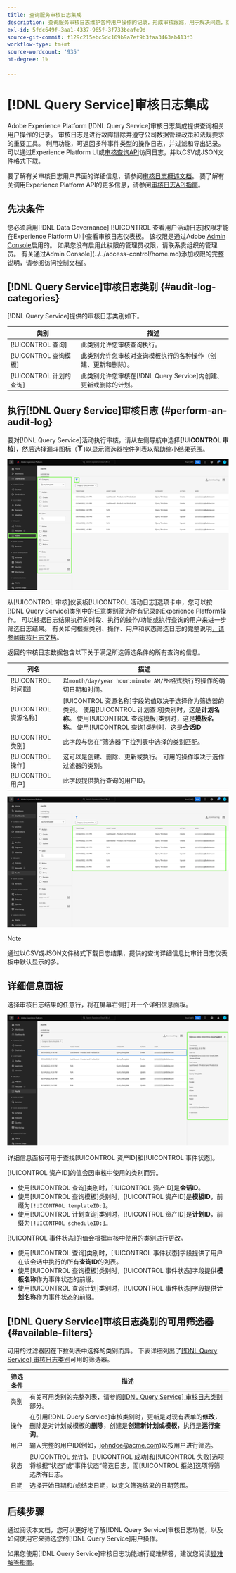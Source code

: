```yaml
---
title: 查询服务审核日志集成
description: 查询服务审核日志维护各种用户操作的记录，形成审核跟踪，用于解决问题，或遵守公司数据管理政策和法规要求。 本教程概述了特定于查询服务的审核日志功能。
exl-id: 5fdc649f-3aa1-4337-965f-3f733beafe9d
source-git-commit: f129c215ebc5dc169b9a7ef9b3faa3463ab413f3
workflow-type: tm+mt
source-wordcount: '935'
ht-degree: 1%

---
```


# [!DNL Query Service]审核日志集成

Adobe Experience Platform [!DNL Query Service]审核日志集成提供查询相关用户操作的记录。 审核日志是进行故障排除并遵守公司数据管理政策和法规要求的重要工具。 利用功能，可返回多种事件类型的操作日志，并过滤和导出记录。 可以通过Experience Platform UI或[审核查询API](https://www.adobe.io/experience-platform-apis/references/audit-query/)访问日志，并以CSV或JSON文件格式下载。

要了解有关审核日志用户界面的详细信息，请参阅[审核日志概述文档](../../landing/governance-privacy-security/audit-logs/overview.md)。 要了解有关调用Experience Platform API的更多信息，请参阅[审核日志API指南](../../landing/api-guide.md)。

## 先决条件

您必须启用[!DNL Data Governance] [!UICONTROL 查看用户活动日志]权限才能在Experience Platform UI中查看审核日志仪表板。 该权限是通过Adobe [Admin Console](https://adminconsole.adobe.com/)启用的。 如果您没有启用此权限的管理员权限，请联系贵组织的管理员。 有关通过Admin Console](../../access-control/home.md)添加权限的完整说明，请参阅访问控制文档[。

## [!DNL Query Service]审核日志类别 {#audit-log-categories}

[!DNL Query Service]提供的审核日志类别如下。

| 类别 | 描述 |
|---|---|
| [!UICONTROL 查询] | 此类别允许您审核查询执行。 |
| [!UICONTROL 查询模板] | 此类别允许您审核对查询模板执行的各种操作（创建、更新和删除）。 |
| [!UICONTROL 计划的查询] | 此类别允许您审核在[!DNL Query Service]内创建、更新或删除的计划。 |

## 执行[!DNL Query Service]审核日志 {#perform-an-audit-log}

要对[!DNL Query Service]活动执行审核，请从左侧导航中选择&#x200B;**[!UICONTROL 审核]**，然后选择漏斗图标（![过滤器图标）。](/help/images/icons/filter.png))以显示筛选器控件列表以帮助缩小结果范围。

![Experience Platform UI审核日志仪表板在左侧导航和筛选器控件中突出显示“审核”。](../images/audit-log/filter-controls.png)

从[!UICONTROL 审核]仪表板[!UICONTROL 活动日志]选项卡中，您可以按[!DNL Query Service]类别中的任意类别筛选所有记录的Experience Platform操作。 可以根据日志结果执行的时段、执行的操作/功能或执行查询的用户来进一步筛选日志结果。 有关如何根据类别、操作、用户和状态筛选日志的完整说明[，请参阅审核日志文档](../../landing/governance-privacy-security/audit-logs/overview.md#managing-audit-logs-in-the-ui)。

返回的审核日志数据包含以下关于满足所选筛选条件的所有查询的信息。

| 列名 | 描述 |
|---|---|
| [!UICONTROL 时间戳] | 以`month/day/year hour:minute AM/PM`格式执行的操作的确切日期和时间。 |
| [!UICONTROL 资源名称] | [!UICONTROL 资源名称]字段的值取决于选择作为筛选器的类别。 使用[!UICONTROL 计划查询]类别时，这是&#x200B;**计划名称**。 使用[!UICONTROL 查询模板]类别时，这是&#x200B;**模板名称**。 使用[!UICONTROL 查询]类别时，这是&#x200B;**会话ID** |
| [!UICONTROL 类别] | 此字段与您在“筛选器”下拉列表中选择的类别匹配。 |
| [!UICONTROL 操作] | 这可以是创建、删除、更新或执行。 可用的操作取决于选作过滤器的类别。 |
| [!UICONTROL 用户] | 此字段提供执行查询的用户ID。 |

![已突出显示筛选活动日志的审核仪表板。](../images/audit-log/filtered-activity.png)

>[!NOTE]
>
>通过以CSV或JSON文件格式下载日志结果，提供的查询详细信息比审计日志仪表板中默认显示的多。

## 详细信息面板

选择审核日志结果的任意行，将在屏幕右侧打开一个详细信息面板。

![审核突出显示详细信息面板的仪表板“活动日志”选项卡。](../images/audit-log/details-panel.png)

详细信息面板可用于查找[!UICONTROL 资产ID]和[!UICONTROL 事件状态]。

[!UICONTROL 资产ID]的值会因审核中使用的类别而异。

* 使用[!UICONTROL 查询]类别时，[!UICONTROL 资产ID]是&#x200B;**会话ID**。
* 使用[!UICONTROL 查询模板]类别时，[!UICONTROL 资产ID]是&#x200B;**模板ID**，前缀为`[!UICONTROL templateID:]`。
* 使用[!UICONTROL 计划查询]类别时，[!UICONTROL 资产ID]是&#x200B;**计划ID**，前缀为`[!UICONTROL scheduleID:]`。

[!UICONTROL 事件状态]的值会根据审核中使用的类别进行更改。

* 使用[!UICONTROL 查询]类别时，[!UICONTROL 事件状态]字段提供了用户在该会话中执行的所有&#x200B;**查询ID**&#x200B;的列表。
* 使用[!UICONTROL 查询模板]类别时，[!UICONTROL 事件状态]字段提供&#x200B;**模板名称**&#x200B;作为事件状态的前缀。
* 使用[!UICONTROL 查询计划]类别时，[!UICONTROL 事件状态]字段提供&#x200B;**计划名称**&#x200B;作为事件状态的前缀。

## [!DNL Query Service]审核日志类别的可用筛选器 {#available-filters}

可用的过滤器因在下拉列表中选择的类别而异。 下表详细列出了[[!DNL Query Service] 审核日志类别](#audit-log-categories)可用的筛选器。

| 筛选条件 | 描述 |
|---|---|
| 类别 | 有关可用类别的完整列表，请参阅[[!DNL Query Service] 审核日志类别](#audit-log-categories)部分。 |
| 操作 | 在引用[!DNL Query Service]审核类别时，更新是对现有表单的&#x200B;**修改**，删除是对计划或模板的&#x200B;**删除**，创建是&#x200B;**创建新计划或模板**，执行是&#x200B;**运行查询**。 |
| 用户 | 输入完整的用户ID(例如，johndoe@acme.com)以按用户进行筛选。 |
| 状态 | [!UICONTROL 允许]、[!UICONTROL 成功]和[!UICONTROL 失败]选项将根据“状态”或“事件状态”筛选日志，而[!UICONTROL 拒绝]选项将筛选&#x200B;**所有**&#x200B;日志。 |
| 日期 | 选择开始日期和/或结束日期，以定义筛选结果的日期范围。 |

## 后续步骤

通过阅读本文档，您可以更好地了解[!DNL Query Service]审核日志功能，以及如何使用它来筛选您的[!DNL Query Service]用户操作。

如果您使用[!DNL Query Service]审核日志功能进行疑难解答，建议您阅读[疑难解答指南](../troubleshooting-guide.md)。

